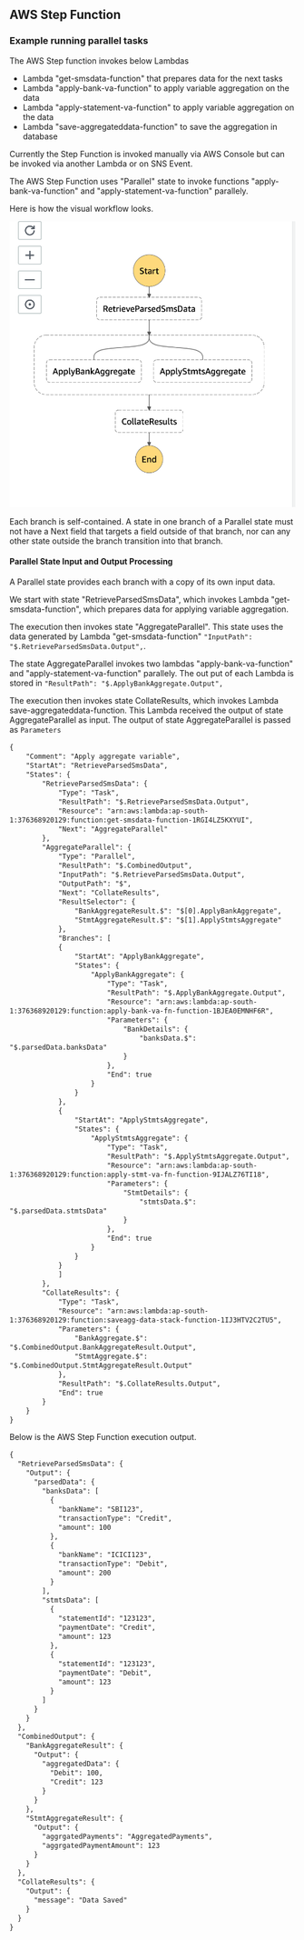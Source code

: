 ## AWS Step Function

### Example running parallel tasks

The AWS Step function invokes below Lambdas
* Lambda "get-smsdata-function" that prepares data for the next tasks
* Lambda "apply-bank-va-function" to apply variable aggregation on the data 
* Lambda "apply-statement-va-function" to apply variable aggregation on the data
* Lambda "save-aggregateddata-function" to save the aggregation in database

Currently the Step Function is invoked manually via AWS Console but can be invoked via another Lambda or on SNS Event.

The AWS Step Function uses "Parallel" state to invoke functions "apply-bank-va-function" and "apply-statement-va-function" parallely.

Here is how the visual workflow looks.

![Workflow](VariableAggregationStepFunction.png)

Each branch is self-contained. A state in one branch of a Parallel state must not have a Next field that targets a field outside of that branch, nor can any other state outside the branch transition into that branch.

#### Parallel State Input and Output Processing
A Parallel state provides each branch with a copy of its own input data.

We start with state "RetrieveParsedSmsData", which invokes Lambda "get-smsdata-function", which prepares data for applying variable aggregation.

The execution then invokes state "AggregateParallel". This state uses the data generated by Lambda "get-smsdata-function" `` "InputPath": "$.RetrieveParsedSmsData.Output", ``. 

The state AggregateParallel invokes two lambdas "apply-bank-va-function" and "apply-statement-va-function" parallely. The out put of each Lambda is stored in `` "ResultPath": "$.ApplyBankAggregate.Output", ``

The execution then invokes state CollateResults, which invokes Lambda save-aggregateddata-function. This Lambda received the output of state AggregateParallel as input. The output of state AggregateParallel is passed as `` Parameters ``
 

```
{
	"Comment": "Apply aggregate variable",
  	"StartAt": "RetrieveParsedSmsData",
  	"States": {
  		"RetrieveParsedSmsData": {
  			"Type": "Task",
  			"ResultPath": "$.RetrieveParsedSmsData.Output",
  			"Resource": "arn:aws:lambda:ap-south-1:376368920129:function:get-smsdata-function-1RGI4LZ5KXYUI",
  			"Next": "AggregateParallel"
  		},
    	"AggregateParallel": {
      		"Type": "Parallel",
      		"ResultPath": "$.CombinedOutput",
      		"InputPath": "$.RetrieveParsedSmsData.Output",
      		"OutputPath": "$",
      		"Next": "CollateResults",
      		"ResultSelector": {
      			"BankAggregateResult.$": "$[0].ApplyBankAggregate",
      			"StmtAggregateResult.$": "$[1].ApplyStmtsAggregate"
      		},
      		"Branches": [
        	{
	      		"StartAt": "ApplyBankAggregate",
	      		"States": {
	        		"ApplyBankAggregate": {
	          			"Type": "Task",
	          			"ResultPath": "$.ApplyBankAggregate.Output",
	          			"Resource": "arn:aws:lambda:ap-south-1:376368920129:function:apply-bank-va-fn-function-1BJEA0EMNHF6R",
	          			"Parameters": {
	        				"BankDetails": {
	            				"banksData.$": "$.parsedData.banksData"
	        				}
	    	  			},
	          			"End": true
	        		}
	      		}
        	},
        	{
          		"StartAt": "ApplyStmtsAggregate",
          		"States": {
            		"ApplyStmtsAggregate": {
              			"Type": "Task",
              			"ResultPath": "$.ApplyStmtsAggregate.Output",
              			"Resource": "arn:aws:lambda:ap-south-1:376368920129:function:apply-stmt-va-fn-function-9IJALZ76TI18",
              			"Parameters": {
            				"StmtDetails": {
                				"stmtsData.$": "$.parsedData.stmtsData"
            				}
            			},
              			"End": true
            		}
          		}
        	}
      		]
    	},
    	"CollateResults": {
			"Type": "Task",
        	"Resource": "arn:aws:lambda:ap-south-1:376368920129:function:saveagg-data-stack-function-1IJ3HTV2C2TU5",
        	"Parameters": {
          		"BankAggregate.$": "$.CombinedOutput.BankAggregateResult.Output",
          		"StmtAggregate.$": "$.CombinedOutput.StmtAggregateResult.Output"
        	},
        	"ResultPath": "$.CollateResults.Output",
        	"End": true
    	}
  	}
}
```

Below is the AWS Step Function execution output.

```
{
  "RetrieveParsedSmsData": {
    "Output": {
      "parsedData": {
        "banksData": [
          {
            "bankName": "SBI123",
            "transactionType": "Credit",
            "amount": 100
          },
          {
            "bankName": "ICICI123",
            "transactionType": "Debit",
            "amount": 200
          }
        ],
        "stmtsData": [
          {
            "statementId": "123123",
            "paymentDate": "Credit",
            "amount": 123
          },
          {
            "statementId": "123123",
            "paymentDate": "Debit",
            "amount": 123
          }
        ]
      }
    }
  },
  "CombinedOutput": {
    "BankAggregateResult": {
      "Output": {
        "aggregatedData": {
          "Debit": 100,
          "Credit": 123
        }
      }
    },
    "StmtAggregateResult": {
      "Output": {
        "aggrgatedPayments": "AggregatedPayments",
        "aggrgatedPaymentAmount": 123
      }
    }
  },
  "CollateResults": {
    "Output": {
      "message": "Data Saved"
    }
  }
}
```

